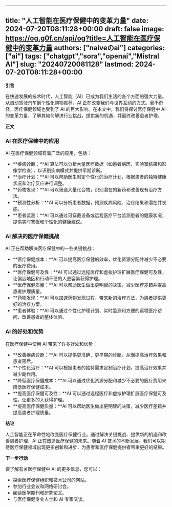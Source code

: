 
---
title: "人工智能在医疗保健中的变革力量"
date: 2024-07-20T08:11:28+00:00
draft: false
image: https://og.g0f.cn/api/og?title=人工智能在医疗保健中的变革力量
authors: ["naiveのai"]
categories: ["ai"]
tags: ["chatgpt","sora","openai","Mistral AI"]
slug: "20240720081128"
lastmod: 2024-07-20T08:11:28+00:00
---
**引言**

在快速发展的技术时代，人工智能（AI）已成为我们生活的各个方面的强大力量。从自动驾驶汽车到个性化购物推荐，AI 正在改变我们与世界互动的方式。毫不奇怪，医疗保健领域也受到了 AI 的巨大影响。在本文中，我们将探讨医疗保健中 AI 的变革力量，了解其如何解决行业挑战，提供新的机遇，并最终改善患者护理。

**正文**

### AI 在医疗保健中的应用

AI 在医疗保健领域有着广泛的应用，包括：

- **疾病诊断：**AI 算法可以分析大量医疗数据（如患者病历、实验室结果和影像学检查），以识别疾病模式并提供早期诊断。
- **治疗计划：**AI 可以帮助医生制定个性化的治疗计划，根据患者的独特健康状况和治疗反应进行调整。
- **药物发现：**AI 可以筛选大量化合物，识别潜在的新药和改善现有治疗方法。
- **预测性分析：**AI 可以分析患者数据，预测疾病风险、治疗结果和潜在并发症。
- **患者监测：**AI 可以通过可穿戴设备或远程医疗平台监测患者的健康状况，提供实时警报和个性化的健康建议。

### AI 解决的医疗保健挑战

AI 正在帮助解决医疗保健中的一些关键挑战：

- **医疗保健成本：**AI 可以提高医疗保健的效率，优化资源分配并减少不必要的医疗费用。
- **医疗保健可及性：**AI 可以通过远程医疗和虚拟护理扩展医疗保健可及性，让偏远地区和行动不便的人更容易获得护理。
- **医疗保健质量：**AI 可以帮助医生做出更明智的决策，减少医疗差错并提高患者护理质量。
- **药物发现：**AI 可以加速药物发现过程，带来新的治疗方法，为患者提供更好的治疗方案。
- **患者体验：**AI 可以通过个性化护理计划、实时监测和方便的远程医疗访问，改善患者的整体体验。

### AI 的好处和优势

在医疗保健中使用 AI 带来了许多好处和优势：

- **改善疾病诊断：**AI 可以提供更准确、更早期的诊断，从而提高治疗效果和患者预后。
- **个性化治疗：**AI 可以根据患者的独特需求定制治疗计划，提高治疗效果并减少副作用。
- **降低医疗保健成本：**AI 可以通过优化资源分配和减少不必要的医疗费用来降低医疗保健成本。
- **提高医疗保健可及性：**AI 可以通过远程医疗和虚拟护理扩展医疗保健可及性，让更多的人获得护理。
- **提高医疗保健质量：**AI 可以帮助医生做出更明智的决策，减少医疗差错并提高患者护理质量。

**结论**

人工智能正在革命性地改变医疗保健行业。通过解决关键挑战、提供新的机遇和改善患者护理，AI 正在塑造医疗保健的未来。随着 AI 技术的不断发展，我们可以期待医疗保健领域出现更多创新和进步，为患者和医疗保健提供者带来更好的结果。

**下一步行动**

要了解有关医疗保健中 AI 的更多信息，您可以：

- 探索医疗保健组织和技术公司的网站。
- 参加行业会议和网络研讨会。
- 阅读医学期刊和研究论文。
- 与医疗保健专业人士和 AI 专家交谈。